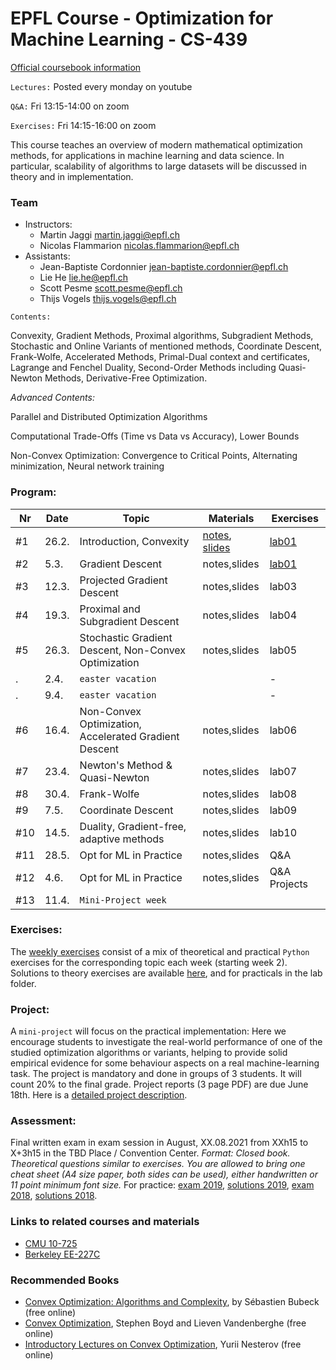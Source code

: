 # EPFL Course - Optimization for Machine Learning - CS-439

[Official coursebook information](http://edu.epfl.ch/coursebook/en/optimization-for-machine-learning-CS-439)

`Lectures:` Posted every monday on youtube

`Q&A:` Fri 13:15-14:00 on zoom

`Exercises:` Fri 14:15-16:00 on zoom

This course teaches an overview of modern mathematical optimization methods, for applications in machine learning and data science. In particular, scalability of algorithms to large datasets will be discussed in theory and in implementation.

### Team
 - Instructors: 
   - Martin Jaggi [martin.jaggi@epfl.ch](mailto:martin.jaggi@epfl.ch)
   - Nicolas Flammarion [nicolas.flammarion@epfl.ch](mailto:nicolas.flammarion@epfl.ch)
 - Assistants:
   - Jean-Baptiste Cordonnier [jean-baptiste.cordonnier@epfl.ch](mailto:jean-baptiste.cordonnier@epfl.ch)
   - Lie He [lie.he@epfl.ch](mailto:lie.he@epfl.ch)
   - Scott Pesme [scott.pesme@epfl.ch](mailto:scott.pesme@epfl.ch)
   - Thijs Vogels [thijs.vogels@epfl.ch](mailto:thijs.vogels@epfl.ch)

`Contents:`

Convexity, Gradient Methods, Proximal algorithms, Subgradient Methods, Stochastic and Online Variants of mentioned methods, Coordinate Descent, Frank-Wolfe, Accelerated Methods, Primal-Dual context and certificates, Lagrange and Fenchel Duality, Second-Order Methods including Quasi-Newton Methods, Derivative-Free Optimization.

*Advanced Contents:*

Parallel and Distributed Optimization Algorithms

Computational Trade-Offs (Time vs Data vs Accuracy), Lower Bounds

Non-Convex Optimization: Convergence to Critical Points, Alternating minimization, Neural network training

### Program:
Nr | Date | Topic | Materials | Exercises
--- | --- | --- | --- | ---
#1 | 26.2. | Introduction, Convexity | [notes](../../raw/master/lecture_notes/lecture-notes.pdf), [slides](../../raw/master/slides/lecture01.pdf)| [lab01](../../tree/master/labs/ex01/)
#2 |  5.3. | Gradient Descent | notes,slides | [lab01](../../tree/master/labs/ex02/)
#3 |  12.3. | Projected Gradient Descent | notes,slides | lab03
#4 | 19.3. | Proximal and Subgradient Descent | notes,slides | lab04
#5 | 26.3. | Stochastic Gradient Descent, Non-Convex Optimization | notes,slides | lab05
. |  2.4. | `easter vacation` | | -
. |  9.4. | `easter vacation` | | -
#6 | 16.4. | Non-Convex Optimization, Accelerated Gradient Descent | notes,slides | lab06 
#7 | 23.4. | Newton's Method & Quasi-Newton | notes,slides | lab07
#8 | 30.4. | Frank-Wolfe | notes,slides | lab08  
#9 |  7.5. | Coordinate Descent | notes,slides | lab09
#10 | 14.5. | Duality, Gradient-free, adaptive methods | notes,slides | lab10
#11 | 28.5. | Opt for ML in Practice | notes,slides | Q&A  
#12 |  4.6. | Opt for ML in Practice | notes,slides | Q&A Projects
#13 | 11.4. | `Mini-Project week` | | 

### Exercises:
The [weekly exercises](../../tree/master/labs/) consist of a mix of theoretical and practical `Python` exercises for the corresponding topic each week (starting week 2). Solutions to theory exercises are available [here](../../tree/master/lecture_notes), and for practicals in the lab folder.

### Project:
A `mini-project` will focus on the practical implementation: Here we encourage students to investigate the real-world performance of one of the studied optimization algorithms or variants, helping to provide solid empirical evidence for some behaviour aspects on a real machine-learning task. The project is mandatory and done in groups of 3 students. It will count 20% to the final grade. Project reports (3 page PDF) are due June 18th. Here is a [detailed project description](../../raw/master/labs/mini-project/miniproject_description.pdf).

### Assessment:
Final written exam in exam session in August, XX.08.2021 from XXh15 to X+3h15 in the TBD Place / Convention Center. _Format: Closed book. Theoretical questions similar to exercises. You are allowed to bring one cheat sheet (A4 size paper, both sides can be used), either handwritten or 11 point minimum font size._
For practice: [exam 2019](../../raw/master/exams/exam2019.pdf), [solutions 2019](../../raw/master/exams/exam2019solutions.pdf), [exam 2018](../../raw/master/exams/exam2018.pdf), [solutions 2018](../../raw/master/exams/exam2018solutions.pdf).

### Links to related courses and materials 
 - [CMU 10-725](https://www.stat.cmu.edu/~ryantibs/convexopt-F18/)
 - [Berkeley EE-227C](https://ee227c.github.io/)
 
### Recommended Books
 - [Convex Optimization: Algorithms and Complexity](https://arxiv.org/pdf/1405.4980.pdf), by Sébastien Bubeck (free online)
 - [Convex Optimization](http://stanford.edu/~boyd/cvxbook/), Stephen Boyd and Lieven Vandenberghe (free online)
 - [Introductory Lectures on Convex Optimization](http://citeseerx.ist.psu.edu/viewdoc/download?doi=10.1.1.693.855&rep=rep1&type=pdf), Yurii Nesterov (free online)
